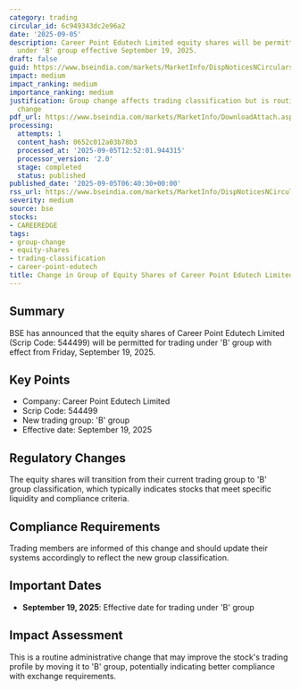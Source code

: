 ```yaml
---
category: trading
circular_id: 6c949343dc2e96a2
date: '2025-09-05'
description: Career Point Edutech Limited equity shares will be permitted trading
  under 'B' group effective September 19, 2025.
draft: false
guid: https://www.bseindia.com/markets/MarketInfo/DispNoticesNCirculars.aspx?Noticeid={B633095F-BEE8-40E6-925C-6DFBFD1AD1B6}&noticeno=20250905-3&dt=09/05/2025&icount=3&totcount=30&flag=0
impact: medium
impact_ranking: medium
importance_ranking: medium
justification: Group change affects trading classification but is routine administrative
  change
pdf_url: https://www.bseindia.com/markets/MarketInfo/DownloadAttach.aspx?id=20250905-3&attachedId=
processing:
  attempts: 1
  content_hash: 0652c012a03b78b3
  processed_at: '2025-09-05T12:52:01.944315'
  processor_version: '2.0'
  stage: completed
  status: published
published_date: '2025-09-05T06:40:30+00:00'
rss_url: https://www.bseindia.com/markets/MarketInfo/DispNoticesNCirculars.aspx?Noticeid={B633095F-BEE8-40E6-925C-6DFBFD1AD1B6}&noticeno=20250905-3&dt=09/05/2025&icount=3&totcount=30&flag=0
severity: medium
source: bse
stocks:
- CAREEREDGE
tags:
- group-change
- equity-shares
- trading-classification
- career-point-edutech
title: Change in Group of Equity Shares of Career Point Edutech Limited
---
```


## Summary

BSE has announced that the equity shares of Career Point Edutech Limited (Scrip Code: 544499) will be permitted for trading under 'B' group with effect from Friday, September 19, 2025.

## Key Points

- Company: Career Point Edutech Limited
- Scrip Code: 544499
- New trading group: 'B' group
- Effective date: September 19, 2025

## Regulatory Changes

The equity shares will transition from their current trading group to 'B' group classification, which typically indicates stocks that meet specific liquidity and compliance criteria.

## Compliance Requirements

Trading members are informed of this change and should update their systems accordingly to reflect the new group classification.

## Important Dates

- **September 19, 2025**: Effective date for trading under 'B' group

## Impact Assessment

This is a routine administrative change that may improve the stock's trading profile by moving it to 'B' group, potentially indicating better compliance with exchange requirements.